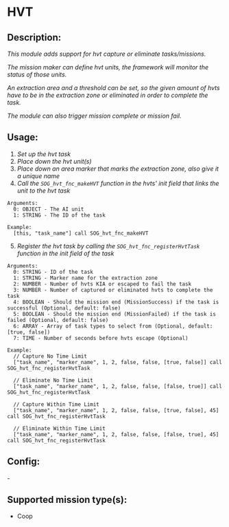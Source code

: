# HVT
## Description:
_This module adds support for hvt capture or eliminate tasks/missions._

_The mission maker can define hvt units, the framework will monitor the status of those units._

_An extraction area and a threshold can be set, so the given amount of hvts have to be in the extraction zone or eliminated in order to complete the task._

_The module can also trigger mission complete or mission fail._

## Usage:
1. _Set up the hvt task_
2. _Place down the hvt unit(s)_
3. _Place down an area marker that marks the extraction zone, also give it a unique name_
4. _Call the `SOG_hvt_fnc_makeHVT` function in the hvts' init field that links the unit to the hvt task_

```
Arguments:
  0: OBJECT - The AI unit
  1: STRING - The ID of the task

Example:
  [this, "task_name"] call SOG_hvt_fnc_makeHVT
```

5. _Register the hvt task by calling the `SOG_hvt_fnc_registerHvtTask` function in the init field of the task_

```
Arguments:
  0: STRING - ID of the task
  1: STRING - Marker name for the extraction zone
  2: NUMBER - Number of hvts KIA or escaped to fail the task
  3: NUMBER - Number of captured or eliminated hvts to complete the task
  4: BOOLEAN - Should the mission end (MissionSuccess) if the task is successful (Optional, default: false)
  5: BOOLEAN - Should the mission end (MissionFailed) if the task is failed (Optional, default: false)
  6: ARRAY - Array of task types to select from (Optional, default: [true, false])
  7: TIME - Number of seconds before hvts escape (Optional)

Example:
  // Capture No Time Limit
  ["task_name", "marker_name", 1, 2, false, false, [true, false]] call SOG_hvt_fnc_registerHvtTask

  // Eliminate No Time Limit
  ["task_name", "marker_name", 1, 2, false, false, [false, true]] call SOG_hvt_fnc_registerHvtTask

  // Capture Within Time Limit
  ["task_name", "marker_name", 1, 2, false, false, [true, false], 45] call SOG_hvt_fnc_registerHvtTask

  // Eliminate Within Time Limit
  ["task_name", "marker_name", 1, 2, false, false, [false, true], 45] call SOG_hvt_fnc_registerHvtTask
```

## Config:
\-

## Supported mission type(s):
- Coop